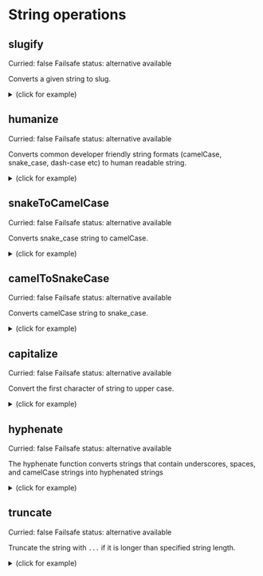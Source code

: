 # String operations

## slugify

Curried: false Failsafe status: alternative available

Converts a given string to slug.

<details>
<summary>(click for example)</summary>

### Arguments:

- `string`: The string to be converted.

### Usage:

```js
slugify("My quiz"); // "my-quiz"
slugify("my-quiz"); // "my-quiz"
slugify("-----my----quiz"); // "my-quiz"
slugify("Me & my quiz"); // "me-and-my-quiz"
slugify("my!@#$%^*(quiz"); // "myquiz"
```

</details>

## humanize

Curried: false Failsafe status: alternative available

Converts common developer friendly string formats (camelCase, snake_case,
dash-case etc) to human readable string.

<details>
<summary>(click for example)</summary>

### Arguments:

- `string`: The string to be converted.

### Usage:

```js
humanize("helloWorld"); // "Hello world"
humanize("hello-world"); // "Hello world"
humanize("__hello_world"); // "Hello world"
humanize("HelloUSA"); // "Hello usa"
```

</details>

## snakeToCamelCase

Curried: false Failsafe status: alternative available

Converts snake_case string to camelCase.

<details>
<summary>(click for example)</summary>

### Arguments:

- `string`: The string to be converted.

### Usage:

```js
snakeToCamelCase("first_name"); // "firstName"
```

</details>

## camelToSnakeCase

Curried: false Failsafe status: alternative available

Converts camelCase string to snake_case.

<details>
<summary>(click for example)</summary>

### Arguments:

- `string`: The string to be converted.

### Usage:

```js
camelToSnakeCase("firstName"); // "first_name"
```

</details>

## capitalize

Curried: false Failsafe status: alternative available

Convert the first character of string to upper case.

<details>
<summary>(click for example)</summary>

### Arguments:

- `string`: The string to be converted.

### Usage:

```js
capitalize("oliver"); // "Oliver"
capitalize("OLIVER"); // "OLIVER"
capitalize("oLIVER"); // "OLIVER"
```

</details>

## hyphenate

Curried: false Failsafe status: alternative available

The hyphenate function converts strings that contain underscores, spaces, and
camelCase strings into hyphenated strings

<details>
<summary>(click for example)</summary>

### Arguments:

- `string`: The string to be hyphenated.
- `fallbackString`: value to be returned if string is empty

### Usage:

```js
hyphenate("Hello World"); //  "hello-world"
hyphenate("hello_world"); // "hello-world"
hyphenate("helloWorld"); // "hello-world"
```

</details>

## truncate

Curried: false Failsafe status: alternative available

Truncate the string with `...` if it is longer than specified string length.

<details>
<summary>(click for example)</summary>

### Arguments:

- `string`: The string to be truncated.
- `length`: The maximum allowed length of the string.

### Usage:

```js
truncate("Hello World", 5); //  "Hello..."
truncate("Hello World", 15); // "Hello World"
```

</details>
